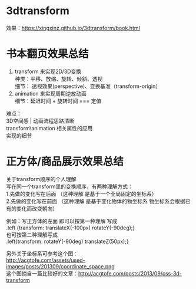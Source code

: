 # 3dtransform
效果：https://xingxinz.github.io/3dtransform/book.html  

# 书本翻页效果总结  
1. transform 来实现2D/3D变换  
种类：平移、放缩、旋转、倾斜、透视  
细节： 透视效果(perspective)、变换基准（transform-origin）  
2. animation 来实现周期逆放动画  
细节：延迟时间 + 旋转时间 === 定值  

难点：  
3D空间感 | 动画流程思路清晰  
transform\animation 相关属性的应用  
实现的细节  

# 正方体/商品展示效果总结  
关于transform顺序的个人理解  
写在同一个transform里的变换顺序，有两种理解方式：  
1.先做的变化写在后面 （这种理解 是基于一个全局固定的坐标系）  
2.先做的变化写在前面 （这种理解 是基于变化物体的物坐标系 物坐标系会根据已有的变化而改变朝向）  

例如：写正方体的左面 即可以按第一种理解 写成  
 .left {transform: translateX(-100px) rotateY(-90deg);}  
也可按第二种理解写成  
.left{transform: rotateY(-90deg) translateZ(50px);}  

另外关于坐标系可参考这个图：  
http://acgtofe.com/assets/used-images/posts/201309/coordinate_space.png    
这个图摘自一篇比较好的文章：http://acgtofe.com/posts/2013/09/css-3d-transform

